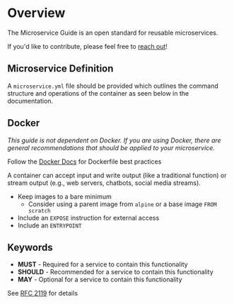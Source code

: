 # Overview

The Microservice Guide is an open standard for reusable microservices.

If you'd like to contribute, please feel free to [reach out](https://microservice.guide/#contact)!

## Microservice Definition
A `microservice.yml` file should be provided which outlines the command structure and operations of the container as seen below in the documentation.

## Docker
*This guide is not dependent on Docker. If you are using Docker, there are general recommendations that should be applied to your microservice.*

Follow the [Docker Docs](https://docs.docker.com/develop/develop-images/dockerfile_best-practices/) for Dockerfile best practices

A container can accept input and write output (like a traditional function) or stream output (e.g., web servers, chatbots, social media streams).

* Keep images to a bare minimum
    * Consider using a parent image from `alpine` or a base image `FROM scratch`
* Include an `EXPOSE` instruction for external access
* Include an `ENTRYPOINT`

## Keywords

- **MUST** - Required for a service to contain this functionality
- **SHOULD** - Recommended for a service to contain this functionality
- **MAY** - Optional for a service to contain this functionality

See [RFC 2119](https://tools.ietf.org/html/rfc2119) for details

